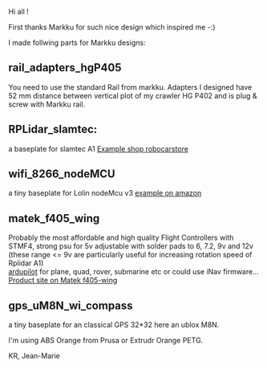 Hi all ! 

First thanks Markku for such nice design which inspired me -:)   

I made follwing parts for Markku designs:

## rail_adapters_hgP405
You need to use the standard Rail from markku.
Adapters I designed have 52 mm distance between vertical plot of my crawler HG P402 and is plug & screw with Markku rail.

## RPLidar_slamtec:
a baseplate for slamtec A1 
[Example shop robocarstore](https://www.robocarstore.com/products/slamtec-rplidar-a1)

## wifi_8266_nodeMCU
a tiny baseplate for Lolin nodeMcu v3 
[example on amazon](https://www.amazon.fr/gp/product/B07K24YQZQ)

## matek_f405_wing
Probably the most affordable and high quality Flight Controllers with STMF4, strong psu for 5v adjustable with solder pads to 6, 7.2, 9v and 12v (these range <= 9v are particularly useful for increasing rotation speed of Rplidar A1)   
[ardupilot](http://ardupilot.org/) for plane, quad, rover, submarine etc or could use iNav firmware...
[Product site on Matek f405-wing](http://www.mateksys.com/?portfolio=f405-wing)

## gps_uM8N_wi_compass
a tiny baseplate for an classical GPS 32*32 here an ublox M8N.

I'm using ABS Orange from Prusa or Extrudr Orange PETG.

KR, 
Jean-Marie
